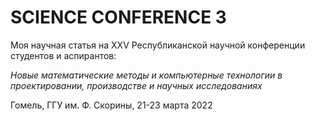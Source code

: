 # SCIENCE CONFERENCE 3

Моя научная статья на XXV Республиканской научной конференции студентов и аспирантов:

*Новые математические методы и компьютерные технологии в проектировании, производстве и научных исследованиях*

Гомель, ГГУ им. Ф. Скорины, 21-23 марта 2022
